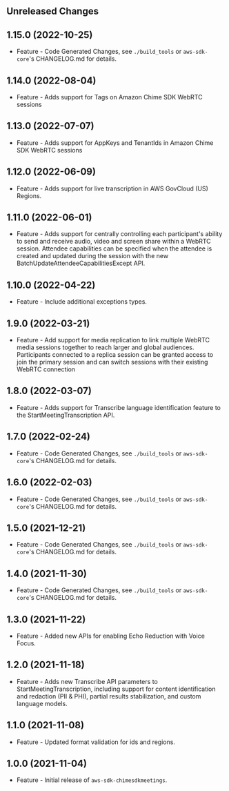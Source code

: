 Unreleased Changes
------------------

1.15.0 (2022-10-25)
------------------

* Feature - Code Generated Changes, see `./build_tools` or `aws-sdk-core`'s CHANGELOG.md for details.

1.14.0 (2022-08-04)
------------------

* Feature - Adds support for Tags on Amazon Chime SDK WebRTC sessions

1.13.0 (2022-07-07)
------------------

* Feature - Adds support for AppKeys and TenantIds in Amazon Chime SDK WebRTC sessions

1.12.0 (2022-06-09)
------------------

* Feature - Adds support for live transcription in AWS GovCloud (US) Regions.

1.11.0 (2022-06-01)
------------------

* Feature - Adds support for centrally controlling each participant's ability to send and receive audio, video and screen share within a WebRTC session.  Attendee capabilities can be specified when the attendee is created and updated during the session with the new BatchUpdateAttendeeCapabilitiesExcept API.

1.10.0 (2022-04-22)
------------------

* Feature - Include additional exceptions types.

1.9.0 (2022-03-21)
------------------

* Feature - Add support for media replication to link multiple WebRTC media sessions together to reach larger and global audiences. Participants connected to a replica session can be granted access to join the primary session and can switch sessions with their existing WebRTC connection

1.8.0 (2022-03-07)
------------------

* Feature - Adds support for Transcribe language identification feature to the StartMeetingTranscription API.

1.7.0 (2022-02-24)
------------------

* Feature - Code Generated Changes, see `./build_tools` or `aws-sdk-core`'s CHANGELOG.md for details.

1.6.0 (2022-02-03)
------------------

* Feature - Code Generated Changes, see `./build_tools` or `aws-sdk-core`'s CHANGELOG.md for details.

1.5.0 (2021-12-21)
------------------

* Feature - Code Generated Changes, see `./build_tools` or `aws-sdk-core`'s CHANGELOG.md for details.

1.4.0 (2021-11-30)
------------------

* Feature - Code Generated Changes, see `./build_tools` or `aws-sdk-core`'s CHANGELOG.md for details.

1.3.0 (2021-11-22)
------------------

* Feature - Added new APIs for enabling Echo Reduction with Voice Focus.

1.2.0 (2021-11-18)
------------------

* Feature - Adds new Transcribe API parameters to StartMeetingTranscription, including support for content identification and redaction (PII & PHI), partial results stabilization, and custom language models.

1.1.0 (2021-11-08)
------------------

* Feature - Updated format validation for ids and regions.

1.0.0 (2021-11-04)
------------------

* Feature - Initial release of `aws-sdk-chimesdkmeetings`.

